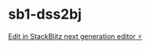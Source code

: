 # sb1-dss2bj

[Edit in StackBlitz next generation editor ⚡️](https://stackblitz.com/~/github.com/sky-14/sb1-dss2bj)